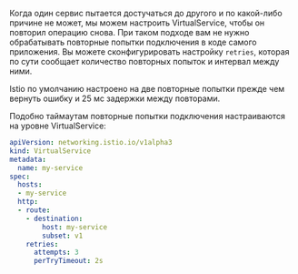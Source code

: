 Когда один сервис пытается достучаться до другого и по какой-либо причине не может, мы можем настроить VirtualService, чтобы он повторил операцию снова. При таком подходе вам не нужно обрабатывать повторные попытки подключения в коде самого приложения. Вы можете сконфигурировать настройку `retries`, которая по сути сообщает количество повторных попыток и интервал между ними.

Istio по умолчанию настроено на две повторные попытки прежде чем вернуть ошибку и 25 мс задержки между повторами.

Подобно таймаутам повторные попытки подключения настраиваются на уровне VirtualService:

```yaml
apiVersion: networking.istio.io/v1alpha3
kind: VirtualService
metadata:
  name: my-service
spec:
  hosts:
  - my-service
  http:
  - route:
    - destination:
        host: my-service
        subset: v1
    retries:
      attempts: 3
      perTryTimeout: 2s
```